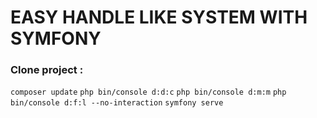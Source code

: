# EASY HANDLE LIKE SYSTEM WITH SYMFONY 

### Clone project : 

``` composer update ```
``` php bin/console d:d:c ```
``` php bin/console d:m:m ```
``` php bin/console d:f:l --no-interaction ```
``` symfony serve ```
